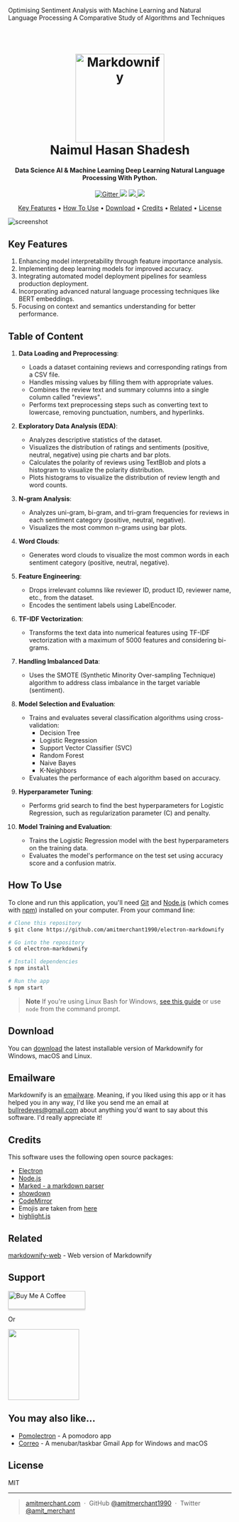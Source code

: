 Optimising Sentiment Analysis with Machine Learning and Natural Language Processing A Comparative Study of Algorithms and Techniques


<h1 align="center">
  <br>
  <a href="http://www.amitmerchant.com/electron-markdownify"><img src="https://raw.githubusercontent.com/amitmerchant1990/electron-markdownify/master/app/img/markdownify.png" alt="Markdownify" width="200"></a>
  <br>
  Naimul Hasan Shadesh
  <br>
</h1>

<h4 align="center">Data Science AI & Machine Learning Deep Learning Natural Language Processing With <a [href="http://electron.atom.io](https://www.kaggle.com/shadesh)" target="_blank">Python</a>.</h4>

<p align="center">
  <a href="https://badge.fury.io/js/electron-markdownify">
    <img src="https://badge.fury.io/js/electron-markdownify.svg"
         alt="Gitter">
  </a>
  <a href="https://gitter.im/amitmerchant1990/electron-markdownify"><img src="https://badges.gitter.im/amitmerchant1990/electron-markdownify.svg"></a>
  <a href="https://saythanks.io/to/bullredeyes@gmail.com">
      <img src="https://img.shields.io/badge/SayThanks.io-%E2%98%BC-1EAEDB.svg">
  </a>
  <a href="https://www.paypal.me/AmitMerchant">
    <img src="https://img.shields.io/badge/$-donate-ff69b4.svg?maxAge=2592000&amp;style=flat">
  </a>
</p>

<p align="center">
  <a href="#key-features">Key Features</a> •
  <a href="#how-to-use">How To Use</a> •
  <a href="#download">Download</a> •
  <a href="#credits">Credits</a> •
  <a href="#related">Related</a> •
  <a href="#license">License</a>
</p>

![screenshot](https://raw.githubusercontent.com/amitmerchant1990/electron-markdownify/master/app/img/markdownify.gif)

## Key Features

1. Enhancing model interpretability through feature importance analysis.
2. Implementing deep learning models for improved accuracy.
3. Integrating automated model deployment pipelines for seamless production deployment.
4. Incorporating advanced natural language processing techniques like BERT embeddings.
5. Focusing on context and semantics understanding for better performance.
 

## Table of Content

1. **Data Loading and Preprocessing**:
   - Loads a dataset containing reviews and corresponding ratings from a CSV file.
   - Handles missing values by filling them with appropriate values.
   - Combines the review text and summary columns into a single column called "reviews".
   - Performs text preprocessing steps such as converting text to lowercase, removing punctuation, numbers, and hyperlinks.

2. **Exploratory Data Analysis (EDA)**:
   - Analyzes descriptive statistics of the dataset.
   - Visualizes the distribution of ratings and sentiments (positive, neutral, negative) using pie charts and bar plots.
   - Calculates the polarity of reviews using TextBlob and plots a histogram to visualize the polarity distribution.
   - Plots histograms to visualize the distribution of review length and word counts.

3. **N-gram Analysis**:
   - Analyzes uni-gram, bi-gram, and tri-gram frequencies for reviews in each sentiment category (positive, neutral, negative).
   - Visualizes the most common n-grams using bar plots.

4. **Word Clouds**:
   - Generates word clouds to visualize the most common words in each sentiment category (positive, neutral, negative).

5. **Feature Engineering**:
   - Drops irrelevant columns like reviewer ID, product ID, reviewer name, etc., from the dataset.
   - Encodes the sentiment labels using LabelEncoder.

6. **TF-IDF Vectorization**:
   - Transforms the text data into numerical features using TF-IDF vectorization with a maximum of 5000 features and considering bi-grams.

7. **Handling Imbalanced Data**:
   - Uses the SMOTE (Synthetic Minority Over-sampling Technique) algorithm to address class imbalance in the target variable (sentiment).

8. **Model Selection and Evaluation**:
   - Trains and evaluates several classification algorithms using cross-validation:
     - Decision Tree
     - Logistic Regression
     - Support Vector Classifier (SVC)
     - Random Forest
     - Naive Bayes
     - K-Neighbors
   - Evaluates the performance of each algorithm based on accuracy.

9. **Hyperparameter Tuning**:
   - Performs grid search to find the best hyperparameters for Logistic Regression, such as regularization parameter (C) and penalty.

10. **Model Training and Evaluation**:
    - Trains the Logistic Regression model with the best hyperparameters on the training data.
    - Evaluates the model's performance on the test set using accuracy score and a confusion matrix.

## How To Use

To clone and run this application, you'll need [Git](https://git-scm.com) and [Node.js](https://nodejs.org/en/download/) (which comes with [npm](http://npmjs.com)) installed on your computer. From your command line:

```bash
# Clone this repository
$ git clone https://github.com/amitmerchant1990/electron-markdownify

# Go into the repository
$ cd electron-markdownify

# Install dependencies
$ npm install

# Run the app
$ npm start
```

> **Note**
> If you're using Linux Bash for Windows, [see this guide](https://www.howtogeek.com/261575/how-to-run-graphical-linux-desktop-applications-from-windows-10s-bash-shell/) or use `node` from the command prompt.


## Download

You can [download](https://github.com/amitmerchant1990/electron-markdownify/releases/tag/v1.2.0) the latest installable version of Markdownify for Windows, macOS and Linux.

## Emailware

Markdownify is an [emailware](https://en.wiktionary.org/wiki/emailware). Meaning, if you liked using this app or it has helped you in any way, I'd like you send me an email at <bullredeyes@gmail.com> about anything you'd want to say about this software. I'd really appreciate it!

## Credits

This software uses the following open source packages:

- [Electron](http://electron.atom.io/)
- [Node.js](https://nodejs.org/)
- [Marked - a markdown parser](https://github.com/chjj/marked)
- [showdown](http://showdownjs.github.io/showdown/)
- [CodeMirror](http://codemirror.net/)
- Emojis are taken from [here](https://github.com/arvida/emoji-cheat-sheet.com)
- [highlight.js](https://highlightjs.org/)

## Related

[markdownify-web](https://github.com/amitmerchant1990/markdownify-web) - Web version of Markdownify

## Support

<a href="https://www.buymeacoffee.com/5Zn8Xh3l9" target="_blank"><img src="https://www.buymeacoffee.com/assets/img/custom_images/purple_img.png" alt="Buy Me A Coffee" style="height: 41px !important;width: 174px !important;box-shadow: 0px 3px 2px 0px rgba(190, 190, 190, 0.5) !important;-webkit-box-shadow: 0px 3px 2px 0px rgba(190, 190, 190, 0.5) !important;" ></a>

<p>Or</p> 

<a href="https://www.patreon.com/amitmerchant">
	<img src="https://c5.patreon.com/external/logo/become_a_patron_button@2x.png" width="160">
</a>

## You may also like...

- [Pomolectron](https://github.com/amitmerchant1990/pomolectron) - A pomodoro app
- [Correo](https://github.com/amitmerchant1990/correo) - A menubar/taskbar Gmail App for Windows and macOS

## License

MIT

---

> [amitmerchant.com](https://www.amitmerchant.com) &nbsp;&middot;&nbsp;
> GitHub [@amitmerchant1990](https://github.com/amitmerchant1990) &nbsp;&middot;&nbsp;
> Twitter [@amit_merchant](https://twitter.com/amit_merchant)



